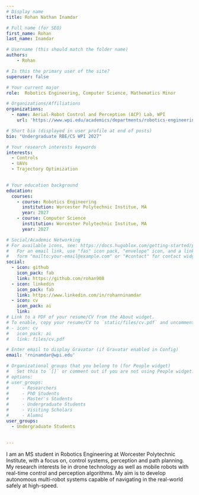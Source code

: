 ```yaml
---
# Display name
title: Rohan Nathan Inamdar

# Full name (for SEO)
first_name: Rohan
last_name: Inamdar

# Username (this should match the folder name)
authors:
    - Rohan

# Is this the primary user of the site?
superuser: false

# Your current major 
role:  Robotics Engineering, Computer Science, Mathematics Minor

# Organizations/Affiliations
organizations:
  - name: Aerial-Robot Control and Perception (ACP) Lab, WPI
    url: 'https://www.wpi.edu/academics/departments/robotics-engineering/research/groups'

# Short bio (displayed in user profile at end of posts)
bio: "Undergraduate RBE/CS WPI 2027" 

# Your research interests keywords
interests:
  - Controls
  - UAVs
  - Trajectory Optimization
  

# Your education background
education:
  courses:
    - course: Robotics Engineering
      institution: Worcester Polytechnic Institue, MA
      year: 2027
    - course: Computer Science
      institution: Worcester Polytechnic Institue, MA
      year: 2027

# Social/Academic Networking
# For available icons, see: https://docs.hugoblox.com/getting-started/page-builder/#icons
#   For an email link, use "fas" icon pack, "envelope" icon, and a link in the
#   form "mailto:your-email@example.com" or "#contact" for contact widget.
social:
  - icon: github
    icon_pack: fab
    link: https://github.com/rohan908
  - icon: linkedin
    icon_pack: fab
    link: https://www.linkedin.com/in/rohanninamdar
  - icon: cv
    icon_pack: ai
    link: 
# Link to a PDF of your resume/CV from the About widget.
# To enable, copy your resume/CV to `static/files/cv.pdf` and uncomment the lines below.
# - icon: cv
#   icon_pack: ai
#   link: files/cv.pdf

# Enter email to display Gravatar (if Gravatar enabled in Config)
email: 'rninamdar@wpi.edu'

# Organizational groups that you belong to (for People widget)
#   Set this to `[]` or comment out if you are not using People widget.
# options: 
# user_groups:
#     - Researchers
#     - PhD Students
#     - Master's Students
#     - Undergraduate Students
#     - Visiting Scholars
#     - Alumni
user_groups:
  - Undergraduate Students
  
  
---
```

I am an MS student in Robotics Engineering at Worcester Polytechnic Institute, with a focus on, control systems, perception and path planning. My research interests lie in drone technology as well as mobile robots with real-time control and perception algorithms. My aim is to develop autonomous multi-robot systems capable of navigating in the real-world safely at high-speed. 

